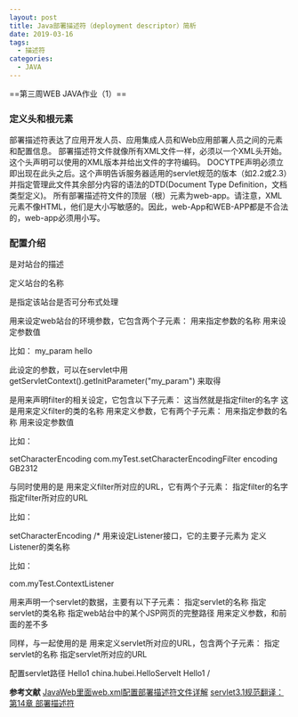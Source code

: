 ```yaml
---
layout: post
title: Java部署描述符（deployment descriptor）简析
date: 2019-03-16
tags:
  - 描述符
categories: 
  - JAVA
---
```


==第三周WEB JAVA作业（1）==

<!-- more -->

### 定义头和根元素

部署描述符表达了应用开发人员、应用集成人员和Web应用部署人员之间的元素和配置信息。
部署描述符文件就像所有XML文件一样，必须以一个XML头开始。这个头声明可以使用的XML版本并给出文件的字符编码。
DOCYTPE声明必须立即出现在此头之后。这个声明告诉服务器适用的servlet规范的版本（如2.2或2.3）并指定管理此文件其余部分内容的语法的DTD(Document Type Definition，文档类型定义)。
所有部署描述符文件的顶层（根）元素为web-app。请注意，XML元素不像HTML，他们是大小写敏感的。因此，web-App和WEB-APP都是不合法的，web-app必须用小写。

### 配置介绍

<discription></discription> 是对站台的描述

<display-name></display-name> 定义站台的名称

<distributable><distributable/> 是指定该站台是否可分布式处理

<context-param></context-param> 用来设定web站台的环境参数，它包含两个子元素：
    <param-name></param-name> 用来指定参数的名称
    <param-value></param-value> 用来设定参数值

比如：
<context-param>
    <param-name>my_param</param-name>
    <param-value>hello</param-value>
</context-param>

此设定的参数，可以在servlet中用 getServletContext().getInitParameter("my_param") 来取得

<filter></filter> 是用来声明filter的相关设定，它包含以下子元素：
    <filter-name></filter-name> 这当然就是指定filter的名字
    <filter-class></filter-class> 这是用来定义filter的类的名称
    <init-param></init-param> 用来定义参数，它有两个子元素：
        <param-name></param-name> 用来指定参数的名称
        <param-value></param-value> 用来设定参数值

比如：

<filter>
<filter-name>setCharacterEncoding</filter-name>
<filter-class>com.myTest.setCharacterEncodingFilter</filter-class>
<init-param>
<param-name>encoding</param-name>
<param-value>GB2312</param-value>
</init-param>
</filter>

与<filter></filter>同时使用的是<filter-mapping></filter-mapping> 用来定义filter所对应的URL，它有两个子元素：
    <filter-name></filter-name> 指定filter的名字
    <url-pattern></url-pattern> 指定filter所对应的URL

比如：

<filter-mapping>
<filter-name>setCharacterEncoding</filter-name>
<url-pattern>/*</url-pattern>
</filter-mapping>
<listener></listener> 用来设定Listener接口，它的主要子元素为
    <listener-class></listener-class> 定义Listener的类名称

比如：

<listener>
<listener-class>com.myTest.ContextListener</listener-class> 
</listener>

<servlet></servlet> 用来声明一个servlet的数据，主要有以下子元素：
    <servlet-name></servlet-name> 指定servlet的名称
    <servlet-class></servlet-class> 指定servlet的类名称
    <jsp-file></jsp-file> 指定web站台中的某个JSP网页的完整路径
    <init-param></init-param> 用来定义参数，和前面的<init-param>差不多

同样，与<servlet></servlet>一起使用的是<servlet-mapping></servlet-mapping> 用来定义servlet所对应的URL，包含两个子元素：
    <servlet-name></servlet-name> 指定servlet的名称
    <url-pattern></url-pattern> 指定servlet所对应的URL

配置servlet路径
<servlet>
<servlet-name>Hello1</servlet-name>
<servlet-class>china.hubei.HelloServelt</servlet-class>
</servlet>
<servlet-mapping>
<servlet-name>Hello1</servlet-name>
<url-pattern>/</url-pattern>
</servlet-mapping>

**参考文献**
[JavaWeb里面web.xml配置部署描述符文件详解](https://blog.csdn.net/hsd2012/article/details/50936297)
[servlet3.1规范翻译：第14章 部署描述符](https://blog.csdn.net/mhmyqn/article/details/8599422)
